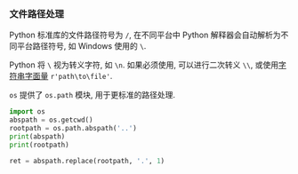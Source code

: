 

### 文件路径处理

Python 标准库的文件路径符号为 `/`, 在不同平台中 Python 解释器会自动解析为不同平台路径符号, 如 Windows 使用的 `\`. 

Python 将 `\` 视为转义字符, 如 `\n`. 如果必须使用, 可以进行二次转义 `\\`, 或使用[字符串字面量](../../语法/区分字节串与字符串字面量.md) `r'path\to\file'`. 

`os` 提供了 `os.path` 模块, 用于更标准的路径处理.

```python
import os
abspath = os.getcwd()
rootpath = os.path.abspath('..')
print(abspath)
print(rootpath)

ret = abspath.replace(rootpath, '.', 1)
```

